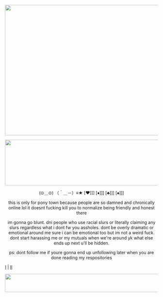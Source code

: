 <p align="center">
  <img width="1024" height="429" src="https://file.garden/ZgCyGhdyQ318Ts7s/banner.png">
</p>

<p align="center">
  <img width="640" height="150" src="https://64.media.tumblr.com/ddf6efeb31a3e7147ea1dd615aa03eec/5c34175dd61852c8-a2/s640x960/c29f83a1b675204e6b7b6d1db58c9ae441b47500.gifv">
</p>

<p align="center">
(⊙＿⊙) （＾＿－）≡★ [♥]]] [♦]]] [♣]]] [♠]]]
<p align="center">
this is only for pony town because people are so damned and chronically online lol it doesnt fucking kill you to normalize being friendly and honest there
<p align="center">
im gonna go blunt. dni people who use racial slurs or literally claiming any slurs regardless what i dont fw you assholes. dont be overly dramatic or emotional around me sure i can be emotional too but im not a weird fuck. dont start harassing me or my mutuals when we're around yk what else ends up next u'll be hidden.
<p align="center">
ps: dont follow me if youre gonna end up unfollowing later when you are done reading my respositories
</p>

[I](https://rentry.co/ssej0) | [II](https://softhole.carrd.co)
</p>

<p align="center">
  <img width="800" height="60" src="https://64.media.tumblr.com/98e51830b02a66e2d40f84522b71591e/8b267fede4432ef1-19/s400x600/396620ce1ede066a13a0b312a0a58f7312127efd.gifv">
</p>
